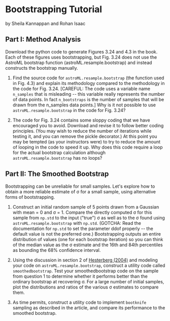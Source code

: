 # Bootstrapping Tutorial
by Sheila Kannappan and Rohan Isaac

## Part I: Method Analysis

Download the python code to generate Figures 3.24 and 4.3 in the book. Each of these figures uses bootstrapping, but Fig. 3.24 does not use the AstroML bootstrap function (astroML.resample.bootstrap) and instead constructs the bootstrap manually.

1. Find the source code for `astroML.resample.bootstrap` (the function used in Fig. 4.3) and explain its methodology compared to the methodology in the code for Fig. 3.24. [CAREFUL: The code uses a variable name `n_samples` that is misleading -- this variable really represents the number of data points. In fact `n_bootstraps` is the number of samples that will be drawn from the n_samples data points.] Why is it not possible to use `astroML.resample.bootstrap` in the code for Fig. 3.24?

2. The code for Fig. 3.24 contains some sloppy coding that we have encouraged you to avoid. Download and revise it to follow better coding principles. (You may wish to reduce the number of iterations while testing it, and you can remove the pickle decorator.) At this point you may be tempted (as your instructors were) to try to reduce the amount of looping in the code to speed it up. Why does this code require a loop for the actual bootstrap calculation although `astroML.resample.bootstrap` has no loops?

## Part II: The Smoothed Bootstrap

Bootstrapping can be unreliable for small samples. Let's explore how to obtain a more reliable estimate of &sigma; for a small sample, using alternative forms of bootstrapping.

1. Construct an initial random sample of 5 points drawn from a Gaussian with mean = 0 and &sigma; = 1. Compare the directly computed &sigma; for this sample from `np.std` to  the input ("true") &sigma; as well as to the &sigma; found using `astroML.resample.bootstrap` with `np.std`. (GOTCHA: Read the documentation for `np.std` to set the parameter ddof properly -- the default value is not the preferred one.) Bootstrapping outputs an entire distribution of values (one for each bootstrap iteration) so you can think of the median value as the &sigma; estimate and the 16th and 84th percentiles as bounding the 68% confidence interval.

2. Using the discussion in section 2 of [Hesterberg (2004)](https://github.com/galastrostats/general/blob/master/JSM04-bootknife.pdf) and modeling your code on `astroML.resample.bootstrap`, construct a utility code called `smoothedbootstrap`. Test your smoothedbootstrap code on the sample from question 1 to determine whether it performs better than the ordinary bootstrap at recovering &sigma;. For a large number of initial samples, plot the distributions and ratios of the various &sigma; estimates to compare them.

3. As time permits, construct a utility code to implement `bootknife` sampling as described in the article, and compare its performance to the smoothed bootstrap.
